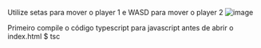 Utilize setas para mover o player 1 e WASD para mover o player 2
![image](https://github.com/user-attachments/assets/8e932114-3973-4478-a545-28ce89654b00)

Primeiro compile o código typescript para javascript antes de abrir o index.html
$ tsc

